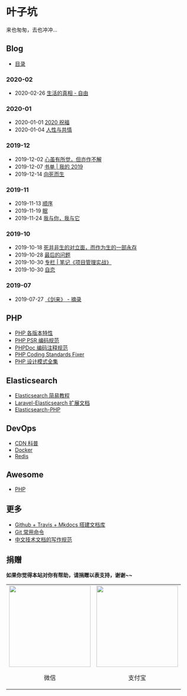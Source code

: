 # 叶子坑

来也匆匆，去也冲冲...

## Blog

- [目录](blog/index.md)

### 2020-02

- 2020-02-26 [生活的真相 - 自由](blog/202002/the-truth-of-life-liberty.md)

### 2020-01

- 2020-01-01 [2020 祝福](blog/202001/2020.md)
- 2020-01-04 [人性与共情](blog/202001/humanity-and-empathy.md)

### 2019-12

- 2019-12-02 [心虽有所觉，但亦作不解](blog/201912/ponder.md)
- 2019-12-07 [书单 | 我的 2019](blog/201912/books-2019-release.md)
- 2019-12-14 [向死而生](blog/201912/live-to-death.md)

### 2019-11

- 2019-11-13 [顺序](blog/201911/order.md)
- 2019-11-19 [眠](blog/201911/mian.md)
- 2019-11-24 [我与你，我与它](blog/201911/you-and-me.md)

### 2019-10

- 2019-10-18 [死并非生的对立面，而作为生的一部永存](blog/201910/death-is-not-the-opposite-of-life-but-as-a-life-forever.md)
- 2019-10-28 [最后的问题](blog/201910/final-question.md)
- 2019-10-30 [专栏 | 笔记《项目管理实战》](blog/project-management/index.md)
- 2019-10-30 [自恋](blog/201910/autophilia.md)

### 2019-07

- 2019-07-27 [《剑来》 - 摘录](blog/201907/sword-coming.md)

## PHP

- [PHP 各版本特性](php/features/7.2.x.md)
- [PHP PSR 编码规范](php/psr/index.md)
- [PHPDoc 编码注释规范](php/phpdoc/index.md)
- [PHP Coding Standards Fixer](php/php-cs-fixer/index.md)
- [PHP 设计模式全集](php/php-design-patterns/index.md)

## Elasticsearch

- [Elasticsearch 简易教程](elasticsearch/simple/introduction.md)
- [Laravel-Elasticsearch 扩展文档](elasticsearch/laravel-elasticsearch/introduction.md)
- [Elasticsearch-PHP](elasticsearch/elasticsearch-php/overview.md)

## DevOps

- [CDN 科普](devops/cdn/index.md)
- [Docker](devops/docker/index.md)
- [Redis](devops/redis/index.md)

## Awesome

- [PHP](awesome/php.md)

## 更多

- [Github + Travis + Mkdocs 搭建文档库](more/github-travis-mkdocs-document/index.md)
- [Git 常用命令](more/git/index.md)
- [中文技术文档的写作规范](more/document-style-guide/index.md)

## 捐赠

**如果你觉得本站对你有帮助，请捐赠以表支持，谢谢~~**

<table class="no-class">
    <tr>
        <td align="center"><img src="https://flc.io/static/images/wechat.jpg" width="220"><p>微信</p></td>
        <td align="center"><img src="https://flc.io/static/images/alipay.jpg" width="220"><p>支付宝</p></td>
    </tr>
</table>
